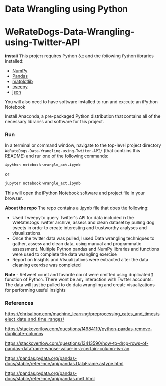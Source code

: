 # Data Wrangling using Python
# WeRateDogs-Data-Wrangling-using-Twitter-API

**Install**
This project requires Python 3.x and the following Python libraries installed:

- [NumPy](http://www.numpy.org/)
- [Pandas](http://pandas.pydata.org)
- [matplotlib](http://matplotlib.org/)
- [tweepy](https://www.tweepy.org/)
- [json](https://docs.python.org/3/library/json.html)

You will also need to have software installed to run and execute an iPython Notebook

Install Anaconda, a pre-packaged Python distribution that contains all of the necessary libraries and software for this project.

### Run

In a terminal or command window, navigate to the top-level project directory `WeRateDogs-Data-Wrangling-using-Twitter-API/` (that contains this README) and run one of the following commands:

```bash
ipython notebook wrangle_act.ipynb
```  
or
```bash
jupyter notebook wrangle_act.ipynb
```

This will open the iPython Notebook software and project file in your browser.


**About the repo**
The repo contains a .ipynb file that does the following:
- Used Tweepy to query Twitter's API for data included in the WeRateDogs Twitter archive, assess and clean dataset by pulling dog tweets in order to create interesting and trustworthy analyses and visualizations. 
- Once the twitter data was pulled, I used Data wrangling techniques to gather, assess and clean data, using manual and programmatic assessment. Multiple Python pandas and NumPy libraries and functions were used to complete the data wrangling exercise
- Report on Insights and VIsualizations were extracted after the data cleaning exercise was completed

**Note** - Retweet count and favorite count were omitted using duplicated() function of Python. There wont be any interaction with Twitter accounts. The data will just be pulled to do data wrangling and create visualizations for performing useful insights

### References
https://chrisalbon.com/machine_learning/preprocessing_dates_and_times/select_date_and_time_ranges/

https://stackoverflow.com/questions/14984119/python-pandas-remove-duplicate-columns

https://stackoverflow.com/questions/13413590/how-to-drop-rows-of-pandas-dataframe-whose-value-in-a-certain-column-is-nan

https://pandas.pydata.org/pandas-docs/stable/reference/api/pandas.DataFrame.astype.html 

https://pandas.pydata.org/pandas-docs/stable/reference/api/pandas.melt.html
